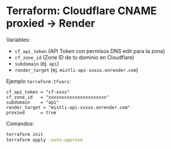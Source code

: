 # Terraform: Cloudflare CNAME proxied → Render

Variables:
- `cf_api_token` (API Token con permisos DNS edit para la zona)
- `cf_zone_id` (Zone ID de tu dominio en Cloudflare)
- `subdomain` (ej. `api`)
- `render_target` (ej. `mixtli-api-xxxxx.onrender.com`)

Ejemplo `terraform.tfvars`:
```hcl
cf_api_token = "cf-xxxx"
cf_zone_id   = "xxxxxxxxxxxxxxxxxxxxxx"
subdomain    = "api"
render_target = "mixtli-api-xxxxx.onrender.com"
proxied      = true
```

Comandos:
```bash
terraform init
terraform apply -auto-approve
```

